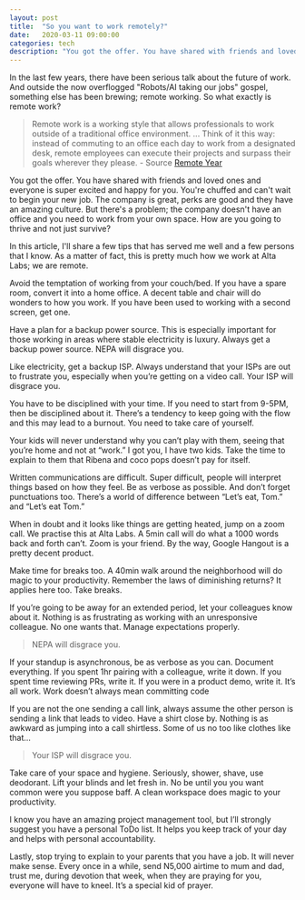 ```yaml
---
layout: post
title:  "So you want to work remotely?"
date:   2020-03-11 09:00:00
categories: tech
description: "You got the offer. You have shared with friends and loved ones and everyone is super excited and happy for you"
---
```

In the last few years, there have been serious talk about the future of work. And outside the now overflogged "Robots/AI taking our jobs" gospel, something else has been brewing; remote working. So what exactly is remote work?

> Remote work is a working style that allows professionals to work outside of a traditional office environment. ... Think of it this way: instead of commuting to an office each day to work from a designated desk, remote employees can execute their projects and surpass their goals wherever they please. - Source [Remote Year](https://remoteyear.com/blog/what-is-remote-work)

You got the offer. You have shared with friends and loved ones and everyone is super excited and happy for you. You're chuffed and can't wait to begin your new job. The company is great, perks are good and they have an amazing culture. But there's a problem; the company doesn't have an office and you need to work from your own space. How are you going to thrive and not just survive?

In this article, I'll share a few tips that has served me well and a few persons that I know. As a matter of fact, this is pretty much how we work at Alta Labs; we are remote.


Avoid the temptation of working from your couch/bed. If you have a spare room, convert it into a home office. A decent table and chair will do wonders to how you work. If you have been used to working with a second screen, get one.

Have a plan for a backup power source. This is especially important for those working in areas where stable electricity is luxury. Always get a backup power source. NEPA will disgrace you.

Like electricity, get a backup ISP. Always understand that your ISPs are out to frustrate you, especially when you’re getting on a video call. Your ISP will disgrace you.

You have to be disciplined with your time. If you need to start from 9-5PM, then be disciplined about it. There’s a tendency to keep going with the flow and this may lead to a burnout. You need to take care of yourself.

Your kids will never understand why you can’t play with them, seeing that you’re home and not at “work.” I got you, I have two kids. Take the time to explain to them that Ribena and coco pops doesn’t pay for itself.

Written communications are difficult. Super difficult, people will interpret things based on how they feel. Be as verbose as possible. And don’t forget punctuations too. There’s a world of difference between “Let’s eat, Tom.” and “Let’s eat Tom.”

When in doubt and it looks like things are getting heated, jump on a zoom call. We practise this at Alta Labs. A 5min call will do what a 1000 words back and forth can’t. Zoom is your friend. By the way, Google Hangout is a pretty decent product.

Make time for breaks too. A 40min walk around the neighborhood will do magic to your productivity. Remember the laws of diminishing returns? It applies here too. Take breaks.

If you’re going to be away for an extended period, let your colleagues know about it. Nothing is as frustrating as working with an unresponsive colleague. No one wants that. Manage expectations properly.

> NEPA will disgrace you. 

If your standup is asynchronous, be as verbose as you can. Document everything. If you spent 1hr pairing with a colleague, write it down. If you spent time reviewing PRs, write it. If you were in a product demo, write it. It’s all work. Work doesn’t always mean committing code

If you are not the one sending a call link, always assume the other person is sending a link that leads to video. Have a shirt close by. Nothing is as awkward as jumping into a call shirtless.  Some of us no too like clothes like that...

> Your ISP will disgrace you. 

Take care of your space and hygiene. Seriously, shower, shave, use deodorant. Lift your blinds and let fresh in. No be until you you want common were you suppose baff. A clean workspace does magic to your productivity.

I know you have an amazing project management tool, but I’ll strongly suggest you have a personal ToDo list. It helps you keep track of your day and helps with personal accountability.

Lastly, stop trying to explain to your parents that you have a job. It will never make sense. Every once in a while, send N5,000 airtime to mum and dad, trust me, during devotion that week, when they are praying for you, everyone will have to kneel. It’s a special kid of prayer.
